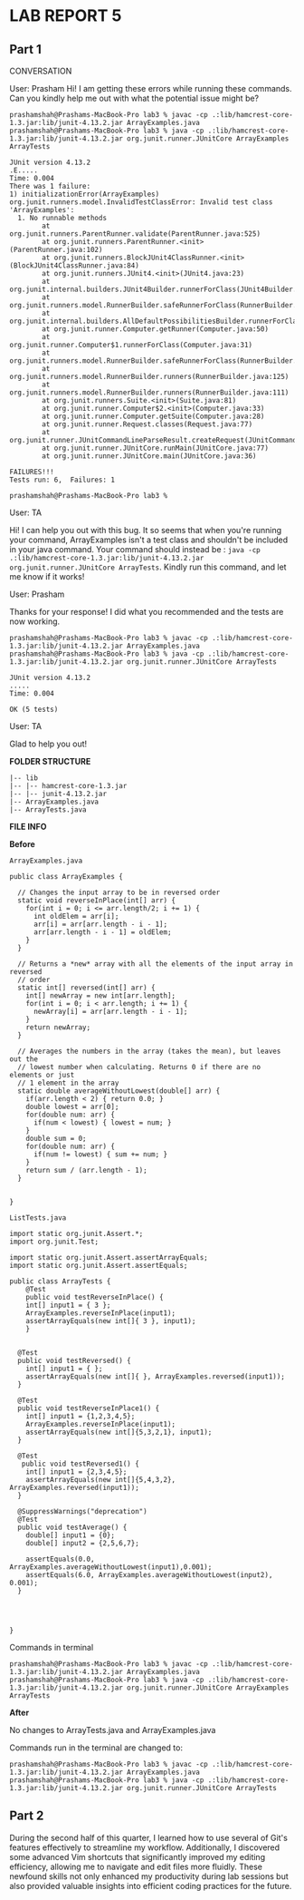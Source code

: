 # LAB REPORT 5

## Part 1 

CONVERSATION 

User: Prasham 
Hi! I am getting these errors while running these commands. Can you kindly help me out with what the potential issue might be? 

````
prashamshah@Prashams-MacBook-Pro lab3 % javac -cp .:lib/hamcrest-core-1.3.jar:lib/junit-4.13.2.jar ArrayExamples.java                               
prashamshah@Prashams-MacBook-Pro lab3 % java -cp .:lib/hamcrest-core-1.3.jar:lib/junit-4.13.2.jar org.junit.runner.JUnitCore ArrayExamples ArrayTests

JUnit version 4.13.2
.E.....
Time: 0.004
There was 1 failure:
1) initializationError(ArrayExamples)
org.junit.runners.model.InvalidTestClassError: Invalid test class 'ArrayExamples':
  1. No runnable methods
        at org.junit.runners.ParentRunner.validate(ParentRunner.java:525)
        at org.junit.runners.ParentRunner.<init>(ParentRunner.java:102)
        at org.junit.runners.BlockJUnit4ClassRunner.<init>(BlockJUnit4ClassRunner.java:84)
        at org.junit.runners.JUnit4.<init>(JUnit4.java:23)
        at org.junit.internal.builders.JUnit4Builder.runnerForClass(JUnit4Builder.java:10)
        at org.junit.runners.model.RunnerBuilder.safeRunnerForClass(RunnerBuilder.java:70)
        at org.junit.internal.builders.AllDefaultPossibilitiesBuilder.runnerForClass(AllDefaultPossibilitiesBuilder.java:37)
        at org.junit.runner.Computer.getRunner(Computer.java:50)
        at org.junit.runner.Computer$1.runnerForClass(Computer.java:31)
        at org.junit.runners.model.RunnerBuilder.safeRunnerForClass(RunnerBuilder.java:70)
        at org.junit.runners.model.RunnerBuilder.runners(RunnerBuilder.java:125)
        at org.junit.runners.model.RunnerBuilder.runners(RunnerBuilder.java:111)
        at org.junit.runners.Suite.<init>(Suite.java:81)
        at org.junit.runner.Computer$2.<init>(Computer.java:33)
        at org.junit.runner.Computer.getSuite(Computer.java:28)
        at org.junit.runner.Request.classes(Request.java:77)
        at org.junit.runner.JUnitCommandLineParseResult.createRequest(JUnitCommandLineParseResult.java:116)
        at org.junit.runner.JUnitCore.runMain(JUnitCore.java:77)
        at org.junit.runner.JUnitCore.main(JUnitCore.java:36)

FAILURES!!!
Tests run: 6,  Failures: 1

prashamshah@Prashams-MacBook-Pro lab3 % 
````
User: TA

Hi! I can help you out with this bug. It so seems that when you're running your command, ArrayExamples isn't a test class and shouldn't be included in your java command. Your command should instead be : `java -cp .:lib/hamcrest-core-1.3.jar:lib/junit-4.13.2.jar org.junit.runner.JUnitCore ArrayTests`. Kindly run this command, and let me know if it works!

User: Prasham 

Thanks for your response! I did what you recommended and the tests are now working. 

````
prashamshah@Prashams-MacBook-Pro lab3 % javac -cp .:lib/hamcrest-core-1.3.jar:lib/junit-4.13.2.jar ArrayExamples.java                                
prashamshah@Prashams-MacBook-Pro lab3 % java -cp .:lib/hamcrest-core-1.3.jar:lib/junit-4.13.2.jar org.junit.runner.JUnitCore ArrayTests 

JUnit version 4.13.2
.....
Time: 0.004

OK (5 tests)
````

User: TA 

Glad to help you out!

**FOLDER STRUCTURE**

````
|-- lib
|-- |-- hamcrest-core-1.3.jar
|-- |-- junit-4.13.2.jar
|-- ArrayExamples.java
|-- ArrayTests.java
````

**FILE INFO**

**Before**

`ArrayExamples.java`

````
public class ArrayExamples {

  // Changes the input array to be in reversed order
  static void reverseInPlace(int[] arr) {
    for(int i = 0; i <= arr.length/2; i += 1) {
      int oldElem = arr[i];
      arr[i] = arr[arr.length - i - 1];
      arr[arr.length - i - 1] = oldElem;
    }
  }

  // Returns a *new* array with all the elements of the input array in reversed
  // order
  static int[] reversed(int[] arr) {
    int[] newArray = new int[arr.length];
    for(int i = 0; i < arr.length; i += 1) {
      newArray[i] = arr[arr.length - i - 1];
    }
    return newArray;
  }

  // Averages the numbers in the array (takes the mean), but leaves out the
  // lowest number when calculating. Returns 0 if there are no elements or just
  // 1 element in the array
  static double averageWithoutLowest(double[] arr) {
    if(arr.length < 2) { return 0.0; }
    double lowest = arr[0];
    for(double num: arr) {
      if(num < lowest) { lowest = num; }
    }
    double sum = 0;
    for(double num: arr) {
      if(num != lowest) { sum += num; }
    }
    return sum / (arr.length - 1);
  }


}
````

`ListTests.java`

````
import static org.junit.Assert.*;
import org.junit.Test;

import static org.junit.Assert.assertArrayEquals;
import static org.junit.Assert.assertEquals;

public class ArrayTests {
	@Test 
	public void testReverseInPlace() {
    int[] input1 = { 3 };
    ArrayExamples.reverseInPlace(input1);
    assertArrayEquals(new int[]{ 3 }, input1);
	}


  @Test
  public void testReversed() {
    int[] input1 = { };
    assertArrayEquals(new int[]{ }, ArrayExamples.reversed(input1));
  }

  @Test
  public void testReverseInPlace1() { 
    int[] input1 = {1,2,3,4,5};
    ArrayExamples.reverseInPlace(input1);
    assertArrayEquals(new int[]{5,3,2,1}, input1);
  }

  @Test
   public void testReversed1() {
    int[] input1 = {2,3,4,5};
    assertArrayEquals(new int[]{5,4,3,2}, ArrayExamples.reversed(input1));
  }

  @SuppressWarnings("deprecation")
  @Test
  public void testAverage() { 
    double[] input1 = {0};
    double[] input2 = {2,5,6,7};

    assertEquals(0.0, ArrayExamples.averageWithoutLowest(input1),0.001);
    assertEquals(6.0, ArrayExamples.averageWithoutLowest(input2), 0.001);
  }


  

}
````

Commands in terminal 

````
prashamshah@Prashams-MacBook-Pro lab3 % javac -cp .:lib/hamcrest-core-1.3.jar:lib/junit-4.13.2.jar ArrayExamples.java                               
prashamshah@Prashams-MacBook-Pro lab3 % java -cp .:lib/hamcrest-core-1.3.jar:lib/junit-4.13.2.jar org.junit.runner.JUnitCore ArrayExamples ArrayTests
````

**After** 

No changes to ArrayTests.java and ArrayExamples.java

Commands run in the terminal are changed to: 

````
prashamshah@Prashams-MacBook-Pro lab3 % javac -cp .:lib/hamcrest-core-1.3.jar:lib/junit-4.13.2.jar ArrayExamples.java                                
prashamshah@Prashams-MacBook-Pro lab3 % java -cp .:lib/hamcrest-core-1.3.jar:lib/junit-4.13.2.jar org.junit.runner.JUnitCore ArrayTests
````

## Part 2

During the second half of this quarter, I learned how to use several of Git's features effectively to streamline my workflow. Additionally, I discovered some advanced Vim shortcuts that significantly improved my editing efficiency, allowing me to navigate and edit files more fluidly. These newfound skills not only enhanced my productivity during lab sessions but also provided valuable insights into efficient coding practices for the future. 



